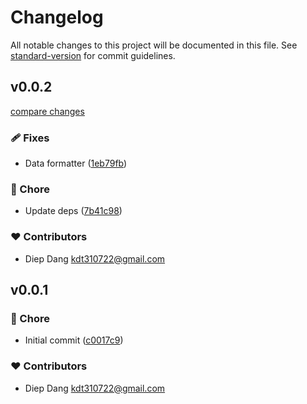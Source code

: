 # Changelog

All notable changes to this project will be documented in this file.
See [standard-version](https://github.com/conventional-changelog/standard-version) for commit guidelines.

## v0.0.2

[compare changes](https://github.com/kdt-sol/thorstream-client/compare/v0.0.1...v0.0.2)

### 🩹 Fixes

- Data formatter ([1eb79fb](https://github.com/kdt-sol/thorstream-client/commit/1eb79fb))

### 🏡 Chore

- Update deps ([7b41c98](https://github.com/kdt-sol/thorstream-client/commit/7b41c98))

### ❤️ Contributors

- Diep Dang <kdt310722@gmail.com>

## v0.0.1


### 🏡 Chore

- Initial commit ([c0017c9](https://github.com/kdt-sol/thorstream-client/commit/c0017c9))

### ❤️ Contributors

- Diep Dang <kdt310722@gmail.com>

